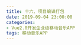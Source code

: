 ```yaml
---
title: 十六、项目编译打包
date: 2019-09-04 23:00:00
categories:
- Vue2.0开发企业级移动音乐APP
tags: 移动音乐APP
---
```

> 

